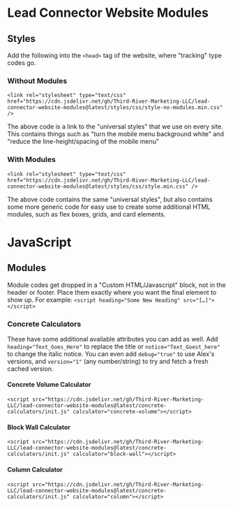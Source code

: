 # Lead Connector Website Modules

## Styles
Add the following into the `<head>` tag of the website, where "tracking" type codes go.

### Without Modules
    <link rel="stylesheet" type="text/css" href="https://cdn.jsdelivr.net/gh/Third-River-Marketing-LLC/lead-connector-website-modules@latest/styles/css/style-no-modules.min.css" />

The above code is a link to the "universal styles" that we use on every site. This contains things such as "turn the mobile menu background white" and "reduce the line-height/spacing of the mobile menu"

### With Modules
    <link rel="stylesheet" type="text/css" href="https://cdn.jsdelivr.net/gh/Third-River-Marketing-LLC/lead-connector-website-modules@latest/styles/css/style.min.css" />

The above code contains the same "universal styles", but also contains some more generic code for easy use to create some additional HTML modules, such as flex boxes, grids, and card elements.

# JavaScript

## Modules
Module codes get dropped in a "Custom HTML/Javascript" block, not in the header or footer. Place them exactly where you want the final element to show up. For example: `<script heading="Some New Heading" src="[…]"></script>`

### Concrete Calculators
These have some additional available attributes you can add as well. Add `heading="Text_Goes_Here"` to replace the title or `notice="Text_Goest_here"` to change the italic notice. You can even add `debug="true"` to use Alex's versions, and `version="1"` (any number/string) to try and fetch a fresh cached version.

#### Concrete Volume Calculator
    <script src="https://cdn.jsdelivr.net/gh/Third-River-Marketing-LLC/lead-connector-website-modules@latest/concrete-calculators/init.js" calculator="concrete-volume"></script>

#### Block Wall Calculator
	<script src="https://cdn.jsdelivr.net/gh/Third-River-Marketing-LLC/lead-connector-website-modules@latest/concrete-calculators/init.js" calculator="block-wall"></script>

#### Column Calculator
	<script src="https://cdn.jsdelivr.net/gh/Third-River-Marketing-LLC/lead-connector-website-modules@latest/concrete-calculators/init.js" calculator="column"></script>